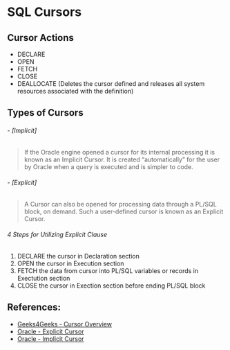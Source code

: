 # SQL Cursors

## Cursor Actions
- DECLARE
- OPEN
- FETCH 
- CLOSE
- DEALLOCATE (Deletes the cursor defined and releases all system resources associated with the definition)


## Types of Cursors 

###### - [Implicit] 
> If the Oracle engine opened a cursor for its internal processing it is known as an Implicit Cursor. It is created “automatically” for the user by Oracle when a query is executed and is simpler to code.

###### - [Explicit]
> A Cursor can also be opened for processing data through a PL/SQL block, on demand. Such a user-defined cursor is known as an Explicit Cursor.
###### 4 Steps for Utilizing Explicit Clause
1. DECLARE the cursor in Declaration section
2. OPEN the cursor in Execution section
3. FETCH the data from cursor into PL/SQL variables or records in Exectution section
4. CLOSE the cursor in Exection section before ending PL/SQL block








## References: 
- [Geeks4Geeks - Cursor Overview](https://www.geeksforgeeks.org/cursors-in-pl-sql/)
- [Oracle - Explicit Cursor](https://docs.oracle.com/cd/E18283_01/appdev.112/e17126/explicit_cursor.htm)
- [Oracle - Implicit Cursor](https://docs.oracle.com/database/121/LNPLS/implicit_cursor_attribute.htm#LNPLS01348)
